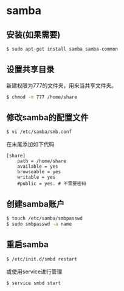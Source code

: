 # samba
## 安装(如果需要)
```bash
$ sudo apt-get install samba samba-common
```

##  设置共享目录
新建权限为777的文件夹，用来当共享文件夹。
```bash
$ chmod -m 777 /home/share
```

## 修改samba的配置文件
```bash
$ vi /etc/samba/smb.conf
```
在末尾添加如下代码
```yuml
[share]
    path = /home/share
    available = yes
    browseable = yes
    writable = yes
    #public = yes. # 不需要密码
```

## 创建samba账户
```bash
$ touch /etc/samba/smbpasswd
$ sudo smbpasswd -a name
```

## 重启samba
```bash
$ /etc/init.d/smbd restart
```

或使用service进行管理
```bash
$ service smbd start
```